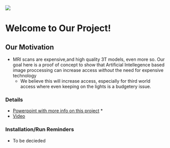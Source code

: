<img src="https://www.worldatlas.com/img/flag/ua-flag.jpg](https://external-content.duckduckgo.com/iu/?u=https%3A%2F%2Fstatic.vecteezy.com%2Fsystem%2Fresources%2Fpreviews%2F021%2F747%2F103%2Flarge_2x%2Fbanner-for-mental-health-concept-illustration-design-of-human-brain-made-of-flowers-generative-ai-photo.jpg&f=1&nofb=1&ipt=48b9570983b724d0e44a21fad75f6915f2d4a4cbea75b6beec2c0915d4af19f3&ipo=images](https://static.vecteezy.com/system/resources/previews/022/719/920/large_2x/virtual-brain-with-splash-paint-isolated-on-white-banner-brainstorm-concept-place-for-text-generative-ai-photo.jpg" />

# Welcome to Our Project!

## Our Motivation
* MRI scans are expensive,and high quality 3T models, even more so. Our goal here is a proof of concept to show that Artificial Intellegence based image proccessing can increase access *without* the need for expensive technology
  * We believe this will increase access, especially for third world access where even keeping on the lights is a budgetery issue.  

### Details
* [Powerpoint with more info on this project](https://docs.google.com/presentation/d/1BkbNGrVA0agTMpkpehzaJqENou5NLx1ZeVcW2eblpRU/edit?usp=sharing)
  *  
* [Video]()
### Installation/Run Reminders
* To be decieded
